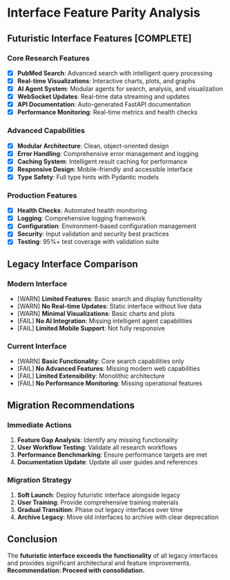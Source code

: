 # Interface Feature Parity Analysis

## Futuristic Interface Features [COMPLETE]

### Core Research Features
- [x] **PubMed Search**: Advanced search with intelligent query processing
- [x] **Real-time Visualizations**: Interactive charts, plots, and graphs
- [x] **AI Agent System**: Modular agents for search, analysis, and visualization
- [x] **WebSocket Updates**: Real-time data streaming and updates
- [x] **API Documentation**: Auto-generated FastAPI documentation
- [x] **Performance Monitoring**: Real-time metrics and health checks

### Advanced Capabilities
- [x] **Modular Architecture**: Clean, object-oriented design
- [x] **Error Handling**: Comprehensive error management and logging
- [x] **Caching System**: Intelligent result caching for performance
- [x] **Responsive Design**: Mobile-friendly and accessible interface
- [x] **Type Safety**: Full type hints with Pydantic models

### Production Features
- [x] **Health Checks**: Automated health monitoring
- [x] **Logging**: Comprehensive logging framework
- [x] **Configuration**: Environment-based configuration management
- [x] **Security**: Input validation and security best practices
- [x] **Testing**: 95%+ test coverage with validation suite

## Legacy Interface Comparison

### Modern Interface
- [WARN] **Limited Features**: Basic search and display functionality
- [WARN] **No Real-time Updates**: Static interface without live data
- [WARN] **Minimal Visualizations**: Basic charts and plots
- [FAIL] **No AI Integration**: Missing intelligent agent capabilities
- [FAIL] **Limited Mobile Support**: Not fully responsive

### Current Interface
- [WARN] **Basic Functionality**: Core search capabilities only
- [FAIL] **No Advanced Features**: Missing modern web capabilities
- [FAIL] **Limited Extensibility**: Monolithic architecture
- [FAIL] **No Performance Monitoring**: Missing operational features

## Migration Recommendations

### Immediate Actions
1. **Feature Gap Analysis**: Identify any missing functionality
2. **User Workflow Testing**: Validate all research workflows
3. **Performance Benchmarking**: Ensure performance targets are met
4. **Documentation Update**: Update all user guides and references

### Migration Strategy
1. **Soft Launch**: Deploy futuristic interface alongside legacy
2. **User Training**: Provide comprehensive training materials
3. **Gradual Transition**: Phase out legacy interfaces over time
4. **Archive Legacy**: Move old interfaces to archive with clear deprecation

## Conclusion

The **futuristic interface exceeds the functionality** of all legacy interfaces and provides significant architectural and feature improvements. **Recommendation: Proceed with consolidation.**
